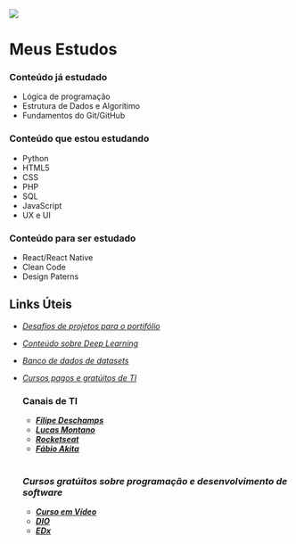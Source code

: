 <img src='https://images.pexels.com/photos/4974915/pexels-photo-4974915.jpeg?auto=compress&cs=tinysrgb&dpr=2&h=650&w=940'>

# Meus Estudos

### **Conteúdo já estudado**
- Lógica de programação
- Estrutura de Dados e Algorítimo
- Fundamentos do Git/GitHub


### **Conteúdo que estou estudando**
- Python
- HTML5
- CSS
- PHP
- SQL
- JavaScript
- UX e UI

### **Conteúdo para ser estudado**
- React/React Native
- Clean Code
- Design Paterns

## Links Úteis

- _[Desafios de projetos para o portifólio](https://devchallenge.com.br/challenges)_
- _[Conteúdo sobre Deep Learning](https://www.deeplearningbook.com.br/)_
- _[Banco de dados de datasets](https://www.kaggle.com/)_
- _[Cursos pagos e gratúitos de TI](https://hackr.io/)_


    ### **Canais de TI**
    - **_[Filipe Deschamps](https://www.youtube.com/c/FilipeDeschamps)_**
    - **_[Lucas Montano](https://www.youtube.com/c/LucasMontano)_**
    - **_[Rocketseat](https://www.youtube.com/c/RocketSeat)_**
    - **_[Fábio Akita](https://www.youtube.com/c/FabioAkita1990)_**

    </br>

    ### ***Cursos gratúitos sobre programação e desenvolvimento de software***
    - **_[Curso em Vídeo](https://www.cursoemvideo.com/)_**
    - **_[DIO](https://web.dio.me/)_**
    - **_[EDx](https://www.edx.org/)_**
